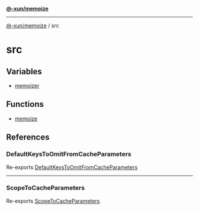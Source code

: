 [**@-xun/memoize**](../README.md)

***

[@-xun/memoize](../README.md) / src

# src

## Variables

- [memoizer](variables/memoizer.md)

## Functions

- [memoize](functions/memoize.md)

## References

### DefaultKeysToOmitFromCacheParameters

Re-exports [DefaultKeysToOmitFromCacheParameters](helpers/type-aliases/DefaultKeysToOmitFromCacheParameters.md)

***

### ScopeToCacheParameters

Re-exports [ScopeToCacheParameters](helpers/type-aliases/ScopeToCacheParameters.md)
